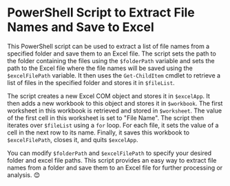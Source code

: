 # PowerShell Script to Extract File Names and Save to Excel

This PowerShell script can be used to extract a list of file names from a specified folder and save them to an Excel file. The script sets the path to the folder containing the files using the `$folderPath` variable and sets the path to the Excel file where the file names will be saved using the `$excelFilePath` variable. It then uses the `Get-ChildItem` cmdlet to retrieve a list of files in the specified folder and stores it in `$fileList`.

The script creates a new Excel COM object and stores it in `$excelApp`. It then adds a new workbook to this object and stores it in `$workbook`. The first worksheet in this workbook is retrieved and stored in `$worksheet`. The value of the first cell in this worksheet is set to "File Name". The script then iterates over `$fileList` using a `for` loop. For each file, it sets the value of a cell in the next row to its name. Finally, it saves this workbook to `$excelFilePath`, closes it, and quits `$excelApp`.

You can modify `$folderPath` and `$excelFilePath` to specify your desired folder and excel file paths. This script provides an easy way to extract file names from a folder and save them to an Excel file for further processing or analysis. 😊